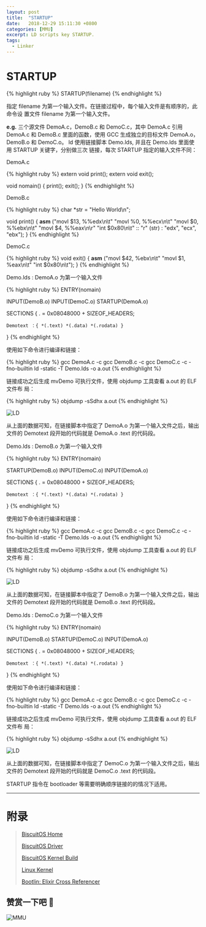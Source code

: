 ```yaml
---
layout: post
title:  "STARTUP"
date:   2018-12-29 15:11:30 +0800
categories: [MMU]
excerpt: LD scripts key STARTUP.
tags:
  - Linker
---
```


# STARTUP

{% highlight ruby %}
STARTUP(filename)
{% endhighlight %}

指定 filename 为第一个输入文件。在链接过程中，每个输入文件是有顺序的，此命令设
置文件 filename 为第一个输入文件。

**e.g.** 三个源文件 DemoA.c，DemoB.c 和 DemoC.c，其中 DemoA.c 引用 DemoA.c 和 
DemoB.c 里面的函数，使用 GCC 生成独立的目标文件 DemoA.o，DemoB.o 和 DemoC.o。 
ld 使用链接脚本 Demo.lds, 并且在 Demo.lds 里面使用 STARTUP 关键字，分别做三次
链接，每次 STARTUP 指定的输入文件不同：

DemoA.c

{% highlight ruby %}
extern void print();
extern void exit();

void nomain()
{
    print();
    exit();
}
{% endhighlight %}

DemoB.c

{% highlight ruby %}
char *str = "Hello World\n";

void print()
{
    __asm__ ("movl $13, %%edx\n\t"
             "movl %0, %%ecx\n\t"
             "movl $0, %%ebx\n\t"
             "movl $4, %%eax\n\r"
             "int $0x80\n\t"
             :: "r" (str) : "edx", "ecx", "ebx");
}
{% endhighlight %}

DemoC.c

{% highlight ruby %}
void exit()
{
    __asm__ ("movl $42, %ebx\n\t"
             "movl $1, %eax\n\t"
             "int $0x80\n\t");
}
{% endhighlight %}

Demo.lds : DemoA.o 为第一个输入文件

{% highlight ruby %}
ENTRY(nomain)

INPUT(DemoB.o)
INPUT(DemoC.o)
STARTUP(DemoA.o)

SECTIONS
{
    . = 0x08048000 + SIZEOF_HEADERS;

    Demotext ：{ *(.text) *(.data) *(.rodata) }
}
{% endhighlight %}

使用如下命令进行编译和链接：

{% highlight ruby %}
gcc DemoA.c -c 
gcc DemoB.c -c 
gcc DemoC.c -c -fno-builtin 
ld -static -T Demo.lds -o a.out
{% endhighlight %}

链接成功之后生成 mvDemo 可执行文件，使用 objdump 工具查看 a.out 的 ELF 文件布
局：

{% highlight ruby %}
objdump -sSdhx a.out
{% endhighlight %}

![LD](/assets/PDB/BiscuitOS/kernel/MMU000493.png)

从上面的数据可知，在链接脚本中指定了 DemoA.o 为第一个输入文件之后，输出文件的 
Demotext 段开始的代码就是 DemoA.o .text 的代码段。

Demo.lds : DemoB.o 为第一个输入文件

{% highlight ruby %}
ENTRY(nomain)

STARTUP(DemoB.o)
INPUT(DemoC.o)
INPUT(DemoA.o)

SECTIONS
{
    . = 0x08048000 + SIZEOF_HEADERS;

    Demotext ：{ *(.text) *(.data) *(.rodata) }
}
{% endhighlight %}

使用如下命令进行编译和链接：

{% highlight ruby %}
gcc DemoA.c -c 
gcc DemoB.c -c 
gcc DemoC.c -c -fno-builtin 
ld -static -T Demo.lds -o a.out
{% endhighlight %}

链接成功之后生成 mvDemo 可执行文件，使用 objdump 工具查看 a.out 的 ELF 文件布
局：

{% highlight ruby %}
objdump -sSdhx a.out
{% endhighlight %}

![LD](/assets/PDB/BiscuitOS/kernel/MMU000494.png)

从上面的数据可知，在链接脚本中指定了 DemoB.o 为第一个输入文件之后，输出文件的 
Demotext 段开始的代码就是 DemoB.o .text 的代码段。

Demo.lds : DemoC.o 为第一个输入文件

{% highlight ruby %}
ENTRY(nomain)

INPUT(DemoB.o)
STARTUP(DemoC.o)
INPUT(DemoA.o)

SECTIONS
{
    . = 0x08048000 + SIZEOF_HEADERS;

    Demotext ：{ *(.text) *(.data) *(.rodata) }
}
{% endhighlight %}

使用如下命令进行编译和链接：

{% highlight ruby %}
gcc DemoA.c -c 
gcc DemoB.c -c 
gcc DemoC.c -c -fno-builtin 
ld -static -T Demo.lds -o a.out
{% endhighlight %}

链接成功之后生成 mvDemo 可执行文件，使用 objdump 工具查看 a.out 的 ELF 文件布
局：

{% highlight ruby %}
objdump -sSdhx a.out
{% endhighlight %}

![LD](/assets/PDB/BiscuitOS/kernel/MMU000495.png)

从上面的数据可知，在链接脚本中指定了 DemoC.o 为第一个输入文件之后，输出文件的 
Demotext 段开始的代码就是 DemoC.o .text 的代码段。

STARTUP 指令在 bootloader 等需要明确顺序链接的的情况下适用。

-----------------------------------------------

# <span id="附录">附录</span>

> [BiscuitOS Home](https://biscuitos.github.io/)
>
> [BiscuitOS Driver](/blog/BiscuitOS_Catalogue/)
>
> [BiscuitOS Kernel Build](/blog/Kernel_Build/)
>
> [Linux Kernel](https://www.kernel.org/)
>
> [Bootlin: Elixir Cross Referencer](https://elixir.bootlin.com/linux/latest/source)

## 赞赏一下吧 🙂

![MMU](/assets/PDB/BiscuitOS/kernel/HAB000036.jpg)
